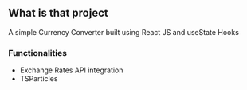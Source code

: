 ## What is that project
A simple Currency Converter built using React JS and useState Hooks

### Functionalities
* Exchange Rates API integration
* TSParticles 
